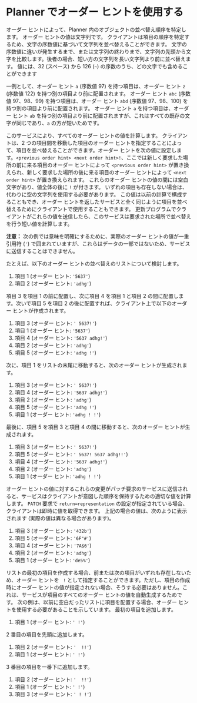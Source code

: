 # <a name="using-order-hints-in-planner"></a>Planner でオーダー ヒントを使用する

オーダー ヒントによって、Planner 内のオブジェクトの並べ替え順序を特定します。 オーダー ヒントの値は文字列です。 クライアントは項目の順序を特定するため、文字の序数値に基づいて文字列を並べ替えることができます。 文字の序数値に違いが発生するまで、または文字列の終わりまで、文字列の先頭から文字を比較します。後者の場合、短い方の文字列を長い文字列より前に並べ替えます。 値には、32 (スペース) から 126 (`~`) の序数のうち、どの文字でも含めることができます

一例として、オーダー ヒント `a` (序数値 97) を持つ項目は、オーダー ヒント `z` (序数値 122) を持つ別の項目より前に配置されます。 オーダー ヒント `abc` (序数値 97、98、99) を持つ項目は、オーダー ヒント `abd` (序数値 97、98、100) を持つ別の項目より前に配置されます。 オーダー ヒント `a` を持つ項目は、オーダー ヒント `ab` を持つ別の項目より前に配置されますが、これはすべての既存の文字が同じであり、`a` の方が短いためです。

このサービスにより、すべてのオーダー ヒントの値を計算します。 クライアントは、2 つの項目間を移動した項目のオーダー ヒントを指定することによって、項目を並べ替えることができます。オーダー ヒントを次の値に設定します。`<previous order hint> <next order hint>!`、ここでは新しく要求した場所の前に来る項目のオーダー ヒントによって `<previous order hint>` が置き換えられ、新しく要求した場所の後に来る項目のオーダー ヒントによって `<next order hint>` が置き換えられます。 これらのオーダー ヒントの値の間には空白文字があり、値全体の後に `!` が付きます。 いずれの項目も存在しない場合は、代わりに空の文字列を使用する必要があります。 この値は以前の計算で構成することもでき、オーダー ヒントを返したサービスと全く同じように項目を並べ替えるためにクライアントで使用することもできます。 更新プログラムでクライアントがこれらの値を送信したら、このサービスは要求された場所で並べ替えを行う短い値を計算します。

**注意：** 次の例では意味を明確にするために、実際のオーダー ヒントの値が一重引用符 (`'`) で囲まれていますが、これらはデータの一部ではないため、サービスに送信することはできません。
 
たとえば、以下のオーダー ヒントの並べ替えのリストについて検討します。

1. 項目 1 (オーダー ヒント: `'5637'`)
2. 項目 2 (オーダー ヒント: `'adhg'`)

項目 3 を項目 1 の前に配置し、次に項目 4 を項目 1 と項目 2 の間に配置します。次いで項目 5 を項目 2 の後に配置すれば、クライアント上で以下のオーダー ヒントが作成されます。 

1. 項目 3 (オーダー ヒント: `' 5637!'`)
2. 項目 1 (オーダー ヒント: `'5637'`)
3. 項目 4 (オーダー ヒント: `'5637 adhg!'`)
4. 項目 2 (オーダー ヒント: `'adhg'`)
5. 項目 5 (オーダー ヒント: `'adhg !'`)

次に、項目 1 をリストの末尾に移動すると、次のオーダー ヒントが生成されます。

1. 項目 3 (オーダー ヒント: `' 5637!'`)
2. 項目 4 (オーダー ヒント: `'5637 adhg!'`)
3. 項目 2 (オーダー ヒント: `'adhg'`)
4. 項目 5 (オーダー ヒント: `'adhg !'`)
5. 項目 1 (オーダー ヒント: `'adhg ! !'`)

最後に、項目 5 を項目 3 と項目 4 の間に移動すると、次のオーダー ヒントが生成されます。

1. 項目 3 (オーダー ヒント: `' 5637!'`)
2. 項目 5 (オーダー ヒント: `' 5637! 5637 adhg!!'`)
3. 項目 4 (オーダー ヒント: `'5637 adhg!'`)
4. 項目 2 (オーダー ヒント: `'adhg'`)
5. 項目 1 (オーダー ヒント: `'adhg ! !'`)

オーダー ヒントの値に対するこれらの変更がパッチ要求のサービスに送信されると、サービスはクライアントが意図した順序を保持するための適切な値を計算します。 `PATCH` 要求で `return=representation` の設定が指定されている場合、クライアントは即時に値を取得できます。 上記の場合の値は、次のように表示されます (実際の値は異なる場合があります)。 

1. 項目 3 (オーダー ヒント: `'432b'`)
2. 項目 5 (オーダー ヒント: `'6F"#'`)
3. 項目 4 (オーダー ヒント: `'7A$6'`)
4. 項目 2 (オーダー ヒント: `'adhg'`)
5. 項目 1 (オーダー ヒント: `'de5%'`)

リストの最初の項目を作成する場合、前または次の項目がいずれも存在しないため、オーダー ヒントを ` !` として指定することができます。ただし、項目の作成時にオーダー ヒントの値が指定されない場合、そうする必要はありません。これは、サービスが項目のすべてのオーダー ヒントの値を自動生成するためです。 次の例は、以前に空白だったリストに項目を配置する場合、オーダー ヒントを使用する必要があることを示しています。
最初の項目を追加します。

1. 項目 1 (オーダー ヒント: `' !'`)

2 番目の項目を先頭に追加します。

1. 項目 2 (オーダー ヒント: `'  !!'`)
2. 項目 1 (オーダー ヒント: `' !'`)

3 番目の項目を一番下に追加します。

1. 項目 2 (オーダー ヒント: `'  !!'`)
2. 項目 1 (オーダー ヒント: `' !'`)
3. 項目 3 (オーダー ヒント: `' ! !'`)







